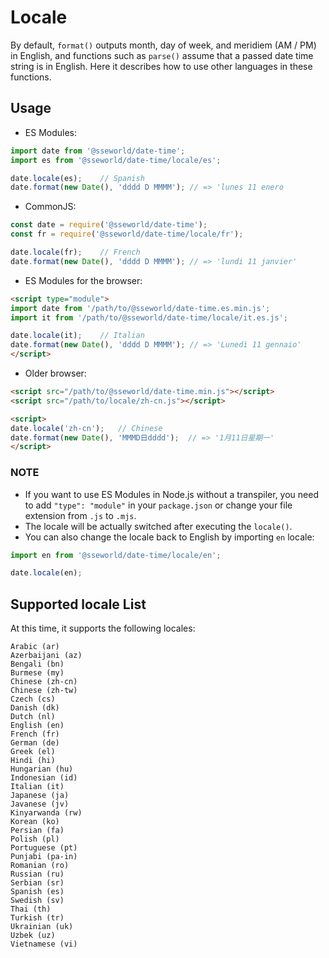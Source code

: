 # Locale

By default, `format()` outputs month, day of week, and meridiem (AM / PM) in English, and functions such as `parse()` assume that a passed date time string is in English. Here it describes how to use other languages in these functions.

## Usage

- ES Modules:

```javascript
import date from '@sseworld/date-time';
import es from '@sseworld/date-time/locale/es';

date.locale(es);    // Spanish
date.format(new Date(), 'dddd D MMMM'); // => 'lunes 11 enero
```

- CommonJS:

```javascript
const date = require('@sseworld/date-time');
const fr = require('@sseworld/date-time/locale/fr');

date.locale(fr);    // French
date.format(new Date(), 'dddd D MMMM'); // => 'lundi 11 janvier'
```

- ES Modules for the browser:

```html
<script type="module">
import date from '/path/to/@sseworld/date-time.es.min.js';
import it from '/path/to/@sseworld/date-time/locale/it.es.js';

date.locale(it);    // Italian
date.format(new Date(), 'dddd D MMMM'); // => 'Lunedì 11 gennaio'
</script>
```

- Older browser:

```html
<script src="/path/to/@sseworld/date-time.min.js"></script>
<script src="/path/to/locale/zh-cn.js"></script>

<script>
date.locale('zh-cn');   // Chinese
date.format(new Date(), 'MMMD日dddd');  // => '1月11日星期一'
</script>
```

### NOTE

- If you want to use ES Modules in Node.js without a transpiler, you need to add `"type": "module"` in your `package.json` or change your file extension from `.js` to `.mjs`.
- The locale will be actually switched after executing the `locale()`.
- You can also change the locale back to English by importing `en` locale:

```javascript
import en from '@sseworld/date-time/locale/en';

date.locale(en);
```

## Supported locale List

At this time, it supports the following locales:

```text
Arabic (ar)
Azerbaijani (az)
Bengali (bn)
Burmese (my)
Chinese (zh-cn)
Chinese (zh-tw)
Czech (cs)
Danish (dk)
Dutch (nl)
English (en)
French (fr)
German (de)
Greek (el)
Hindi (hi)
Hungarian (hu)
Indonesian (id)
Italian (it)
Japanese (ja)
Javanese (jv)
Kinyarwanda (rw)
Korean (ko)
Persian (fa)
Polish (pl)
Portuguese (pt)
Punjabi (pa-in)
Romanian (ro)
Russian (ru)
Serbian (sr)
Spanish (es)
Swedish (sv)
Thai (th)
Turkish (tr)
Ukrainian (uk)
Uzbek (uz)
Vietnamese (vi)
```
